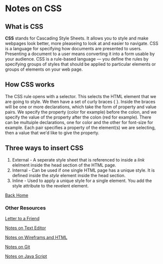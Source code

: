 # Notes on CSS

## What is CSS

**CSS** stands for Cascading Style Sheets. It allows you to style and make webpages look better, more pleaseing to look at and easier to navigate. CSS is a language for specifying how documents are presented to users. Presenting a document to a user means converting it into a form usable by your audience. CSS is a rule-based language — you define the rules by specifying groups of styles that should be applied to particular elements or groups of elements on your web page.

## How CSS works

The CSS rule opens with a selector. This selects the HTML element that we are going to style.
We then have a set of curly braces { }.
Inside the braces will be one or more declarations, which take the form of property and value pairs. We specify the property (color for example) before the colon, and we specify the value of the property after the colon (red for example).
There can be multuiple declarations, one for color and the other for font-size for example. Each pair specifies a property of the element(s) we are selecting, then a value that we'd like to give the property.

## Three ways to insert CSS

1. External - A seperate style sheet that is referenced to inside a *link* elelment inside the head section of the HTML page.
2. Internal - Can be used if one single HTML page has a unique style. It is defined inside the *style* element inside the head section.
3. Inline - Used to apply a unique style for a single element. You add the style attribute to the revelent element.

[Back Home](/README.md)

### Other Resources

[Letter to a Friend](/SummeryForAFriend.md)

[Notes on Text Editor](/TextEditorCommand.md)

[Notes on Wireframs and HTML](/WireframeHTML.md)

[Notes on Git](/GitNotes.md)

[Notes on Java Script](/js1.md)
